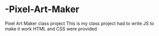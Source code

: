 # -Pixel-Art-Maker
Pixel Art Maker class project
This is my class project
had to write JS to make it work
HTML and CSS were provided
